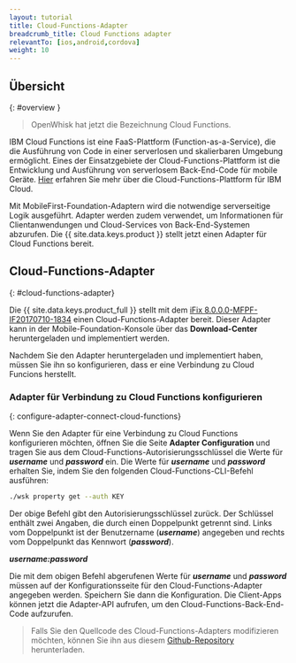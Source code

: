 ```yaml
---
layout: tutorial
title: Cloud-Functions-Adapter
breadcrumb_title: Cloud Functions adapter
relevantTo: [ios,android,cordova]
weight: 10
---
```

<!-- NLS_CHARSET=UTF-8 -->
## Übersicht
{: #overview }

> OpenWhisk hat jetzt die Bezeichnung Cloud Functions.

IBM Cloud Functions ist eine FaaS-Plattform (Function-as-a-Service), die die Ausführung von Code in einer serverlosen und skalierbaren Umgebung ermöglicht. Eines der Einsatzgebiete der Cloud-Functions-Plattform ist die Entwicklung und Ausführung von serverlosem Back-End-Code für mobile Geräte. [Hier](https://console.bluemix.net/openwhisk/?env_id=ibm:yp:us-south) erfahren Sie mehr über die Cloud-Functions-Plattform für IBM Cloud. 

Mit MobileFirst-Foundation-Adaptern wird die notwendige serverseitige Logik ausgeführt. Adapter werden zudem verwendet, um Informationen für Clientanwendungen und Cloud-Services von Back-End-Systemen abzurufen. Die {{ site.data.keys.product }} stellt jetzt einen Adapter für Cloud Functions bereit. 

##  Cloud-Functions-Adapter
{: #cloud-functions-adapter}

Die {{ site.data.keys.product_full }} stellt mit dem [iFix 8.0.0.0-MFPF-IF20170710-1834](https://mobilefirstplatform.ibmcloud.com/blog/2017/07/11/8-0-ifix-release/) einen Cloud-Functions-Adapter bereit. Dieser Adapter kann in der Mobile-Foundation-Konsole über das **Download-Center** heruntergeladen und implementiert werden. 

Nachdem Sie den Adapter heruntergeladen und implementiert haben, müssen Sie ihn so konfigurieren, dass er eine Verbindung zu Cloud Funcions herstellt.

### Adapter für Verbindung zu Cloud Functions konfigurieren
{: configure-adapter-connect-cloud-functions}

Wenn Sie den Adapter für eine Verbindung zu Cloud Functions konfigurieren möchten, öffnen Sie die Seite **Adapter Configuration** und tragen Sie aus dem Cloud-Functions-Autorisierungsschlüssel die Werte für _**username**_ und _**password**_ ein. Die Werte für _**username**_ und _**password**_ erhalten Sie, indem Sie den folgenden Cloud-Functions-CLI-Befehl ausführen: 

```bash
./wsk property get --auth KEY
```

Der obige Befehl gibt den Autorisierungsschlüssel zurück. Der Schlüssel enthält zwei Angaben, die durch einen Doppelpunkt getrennt sind. Links vom Doppelpunkt ist der Benutzername (_**username**_) angegeben und rechts vom Doppelpunkt das Kennwort (_**password**_).

_**username:password**_

Die mit dem obigen Befehl abgerufenen Werte für _**username**_ und _**password**_ müssen auf der Konfigurationsseite für den Cloud-Functions-Adapter angegeben werden. Speichern Sie dann die Konfiguration. Die Client-Apps können jetzt die Adapter-API aufrufen, um den Cloud-Functions-Back-End-Code aufzurufen. 

>Falls Sie den Quellcode des Cloud-Functions-Adapters modifizieren möchten, können Sie ihn aus diesem [Github-Repository](https://github.com/mfpdev/mfp-extension-adapters) herunterladen.
